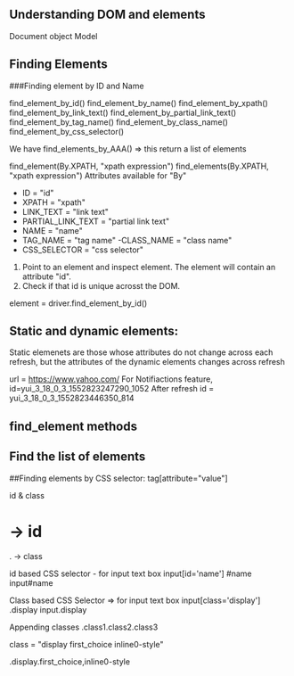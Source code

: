 ## Understanding DOM and elements
Document object Model

## Finding Elements
###Finding element by ID and Name

find_element_by_id()
find_element_by_name()
find_element_by_xpath()
find_element_by_link_text()
find_element_by_partial_link_text()
find_element_by_tag_name()
find_element_by_class_name()
find_element_by_css_selector()

We have find_elements_by_AAA() => this return a list of elements

find_element(By.XPATH, "xpath expression")
find_elements(By.XPATH, "xpath expression")
Attributes available for "By"
- ID = "id"
- XPATH = "xpath"
- LINK_TEXT = "link text"
- PARTIAL_LINK_TEXT = "partial link text"
- NAME = "name"
- TAG_NAME = "tag name"
-CLASS_NAME = "class name"
- CSS_SELECTOR = "css selector"

1. Point to an element and inspect element. The element will contain an attribute "id".
2. Check if that id is unique acrosst the DOM.

element = driver.find_element_by_id()


## Static and dynamic elements:

Static elemenets are those whose attributes do not change across each refresh, but the attributes of the dynamic elements changes across refresh

 url = https://www.yahoo.com/
For Notifiactions feature, id=yui_3_18_0_3_1552823247290_1052
After refresh id = yui_3_18_0_3_1552823446350_814


## find_element methods
## Find the list of elements

##Finding elements by CSS selector:
tag[attribute="value"]

id & class
# -> id
. -> class

id based CSS selector - for input text box
input[id='name']
#name
input#name

Class based CSS Selector  => for input text box
input[class='display']
.display
input.display

Appending classes
.class1.class2.class3

class = "display first_choice inline0-style"

.display.first_choice,inline0-style

